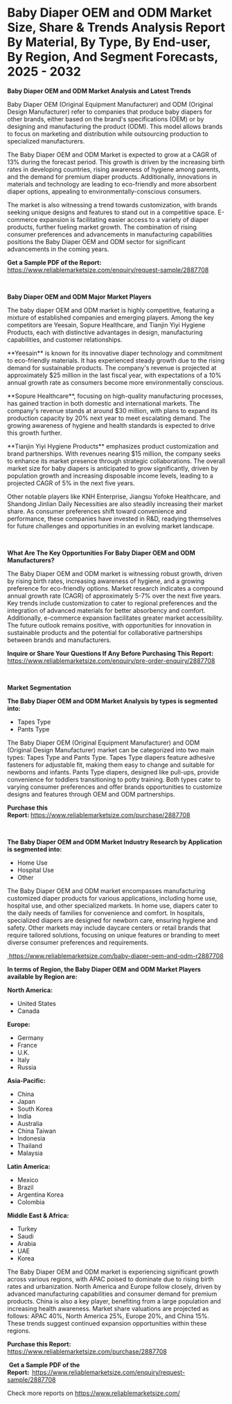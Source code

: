<p><h1>Baby Diaper OEM and ODM Market Size, Share & Trends Analysis Report By Material, By Type, By End-user, By Region, And Segment Forecasts, 2025 - 2032</h1></p><p><strong>Baby Diaper OEM and ODM Market Analysis and Latest Trends</strong></p>
<p><p>Baby Diaper OEM (Original Equipment Manufacturer) and ODM (Original Design Manufacturer) refer to companies that produce baby diapers for other brands, either based on the brand's specifications (OEM) or by designing and manufacturing the product (ODM). This model allows brands to focus on marketing and distribution while outsourcing production to specialized manufacturers. </p><p>The Baby Diaper OEM and ODM Market is expected to grow at a CAGR of 13% during the forecast period. This growth is driven by the increasing birth rates in developing countries, rising awareness of hygiene among parents, and the demand for premium diaper products. Additionally, innovations in materials and technology are leading to eco-friendly and more absorbent diaper options, appealing to environmentally-conscious consumers. </p><p>The market is also witnessing a trend towards customization, with brands seeking unique designs and features to stand out in a competitive space. E-commerce expansion is facilitating easier access to a variety of diaper products, further fueling market growth. The combination of rising consumer preferences and advancements in manufacturing capabilities positions the Baby Diaper OEM and ODM sector for significant advancements in the coming years.</p></p>
<p><strong>Get a Sample PDF of the Report:&nbsp;</strong> <a href="https://www.reliablemarketsize.com/enquiry/request-sample/2887708?utm_campaign=2393&utm_medium=2&utm_source=Github&utm_content=ia&utm_term=14032025&utm_id=baby-diaper-oem-and-odm">https://www.reliablemarketsize.com/enquiry/request-sample/2887708</a></p>
<p>&nbsp;</p>
<p><strong>Baby Diaper OEM and ODM Major Market Players</strong></p>
<p><p>The baby diaper OEM and ODM market is highly competitive, featuring a mixture of established companies and emerging players. Among the key competitors are Yeesain, Sopure Healthcare, and Tianjin Yiyi Hygiene Products, each with distinctive advantages in design, manufacturing capabilities, and customer relationships.</p><p>**Yeesain** is known for its innovative diaper technology and commitment to eco-friendly materials. It has experienced steady growth due to the rising demand for sustainable products. The company's revenue is projected at approximately $25 million in the last fiscal year, with expectations of a 10% annual growth rate as consumers become more environmentally conscious.</p><p>**Sopure Healthcare**, focusing on high-quality manufacturing processes, has gained traction in both domestic and international markets. The company's revenue stands at around $30 million, with plans to expand its production capacity by 20% next year to meet escalating demand. The growing awareness of hygiene and health standards is expected to drive this growth further.</p><p>**Tianjin Yiyi Hygiene Products** emphasizes product customization and brand partnerships. With revenues nearing $15 million, the company seeks to enhance its market presence through strategic collaborations. The overall market size for baby diapers is anticipated to grow significantly, driven by population growth and increasing disposable income levels, leading to a projected CAGR of 5% in the next five years.</p><p>Other notable players like KNH Enterprise, Jiangsu Yofoke Healthcare, and Shandong Jinlian Daily Necessities are also steadily increasing their market share. As consumer preferences shift toward convenience and performance, these companies have invested in R&D, readying themselves for future challenges and opportunities in an evolving market landscape.</p></p>
<p>&nbsp;</p>
<p><strong>What Are The Key Opportunities For Baby Diaper OEM and ODM Manufacturers?</strong></p>
<p><p>The Baby Diaper OEM and ODM market is witnessing robust growth, driven by rising birth rates, increasing awareness of hygiene, and a growing preference for eco-friendly options. Market research indicates a compound annual growth rate (CAGR) of approximately 5-7% over the next five years. Key trends include customization to cater to regional preferences and the integration of advanced materials for better absorbency and comfort. Additionally, e-commerce expansion facilitates greater market accessibility. The future outlook remains positive, with opportunities for innovation in sustainable products and the potential for collaborative partnerships between brands and manufacturers.</p></p>
<p><strong>Inquire or Share Your Questions If Any Before Purchasing This Report:</strong> <a href="https://www.reliablemarketsize.com/enquiry/pre-order-enquiry/2887708?utm_campaign=2393&utm_medium=2&utm_source=Github&utm_content=ia&utm_term=14032025&utm_id=baby-diaper-oem-and-odm">https://www.reliablemarketsize.com/enquiry/pre-order-enquiry/2887708</a></p>
<p>&nbsp;</p>
<p><strong>Market Segmentation</strong></p>
<p><strong>The Baby Diaper OEM and ODM Market Analysis by types is segmented into:</strong></p>
<p><ul><li>Tapes Type</li><li>Pants Type</li></ul></p>
<p><p>The Baby Diaper OEM (Original Equipment Manufacturer) and ODM (Original Design Manufacturer) market can be categorized into two main types: Tapes Type and Pants Type. Tapes Type diapers feature adhesive fasteners for adjustable fit, making them easy to change and suitable for newborns and infants. Pants Type diapers, designed like pull-ups, provide convenience for toddlers transitioning to potty training. Both types cater to varying consumer preferences and offer brands opportunities to customize designs and features through OEM and ODM partnerships.</p></p>
<p><strong>Purchase this Report:&nbsp;</strong><a href="https://www.reliablemarketsize.com/purchase/2887708?utm_campaign=2393&utm_medium=2&utm_source=Github&utm_content=ia&utm_term=14032025&utm_id=baby-diaper-oem-and-odm">https://www.reliablemarketsize.com/purchase/2887708</a></p>
<p>&nbsp;</p>
<p><strong>The Baby Diaper OEM and ODM Market Industry Research by Application is segmented into:</strong></p>
<p><ul><li>Home Use</li><li>Hospital Use</li><li>Other</li></ul></p>
<p><p>The Baby Diaper OEM and ODM market encompasses manufacturing customized diaper products for various applications, including home use, hospital use, and other specialized markets. In home use, diapers cater to the daily needs of families for convenience and comfort. In hospitals, specialized diapers are designed for newborn care, ensuring hygiene and safety. Other markets may include daycare centers or retail brands that require tailored solutions, focusing on unique features or branding to meet diverse consumer preferences and requirements.</p></p>
<p><a href="https://www.reliablemarketsize.com/baby-diaper-oem-and-odm-r2887708?utm_campaign=2393&utm_medium=2&utm_source=Github&utm_content=ia&utm_term=14032025&utm_id=baby-diaper-oem-and-odm">&nbsp;https://www.reliablemarketsize.com/baby-diaper-oem-and-odm-r2887708</a></p>
<p><strong>In terms of Region, the Baby Diaper OEM and ODM Market Players available by Region are:</strong></p>
<p>
    <p> <strong> North America: </strong>
        <ul>
            <li>United States</li>
            <li>Canada</li>
        </ul>
        </p> 
    <p> <strong> Europe: </strong>
        <ul>
            <li>Germany</li>
            <li>France</li>
            <li>U.K.</li>
            <li>Italy</li>
            <li>Russia</li>
        </ul>
        </p> 
    <p> <strong> Asia-Pacific: </strong>
        <ul>
            <li>China</li>
            <li>Japan</li>
            <li>South Korea</li>
            <li>India</li>
            <li>Australia</li>
            <li>China Taiwan</li>
            <li>Indonesia</li>
            <li>Thailand</li>
            <li>Malaysia</li>
        </ul>
        </p> 
    <p> <strong> Latin America: </strong>
        <ul>
            <li>Mexico</li>
            <li>Brazil</li>
            <li>Argentina Korea</li>
            <li>Colombia</li>
        </ul>
        </p> 
    <p> <strong> Middle East & Africa: </strong>
        <ul>
            <li>Turkey</li>
            <li>Saudi</li>
            <li>Arabia</li>
            <li>UAE</li>
            <li>Korea</li>
        </ul>
    </p>
    </p>
<p><p>The Baby Diaper OEM and ODM market is experiencing significant growth across various regions, with APAC poised to dominate due to rising birth rates and urbanization. North America and Europe follow closely, driven by advanced manufacturing capabilities and consumer demand for premium products. China is also a key player, benefiting from a large population and increasing health awareness. Market share valuations are projected as follows: APAC 40%, North America 25%, Europe 20%, and China 15%. These trends suggest continued expansion opportunities within these regions.</p></p>
<p><strong>Purchase this Report: </strong><a href="https://www.reliablemarketsize.com/purchase/2887708?utm_campaign=2393&utm_medium=2&utm_source=Github&utm_content=ia&utm_term=14032025&utm_id=baby-diaper-oem-and-odm">https://www.reliablemarketsize.com/purchase/2887708</a></p>
<p>&nbsp;<strong>Get a Sample PDF of the Report:&nbsp;&nbsp;</strong><a href="https://www.reliablemarketsize.com/enquiry/request-sample/2887708?utm_campaign=2393&utm_medium=2&utm_source=Github&utm_content=ia&utm_term=14032025&utm_id=baby-diaper-oem-and-odm">https://www.reliablemarketsize.com/enquiry/request-sample/2887708</a></p>
<p><strong></strong></p>
<p>Check more reports on <a href="https://www.reliablemarketsize.com/?utm_campaign=2393&utm_medium=2&utm_source=Github&utm_content=ia&utm_term=14032025&utm_id=baby-diaper-oem-and-odm">https://www.reliablemarketsize.com/</a></p>